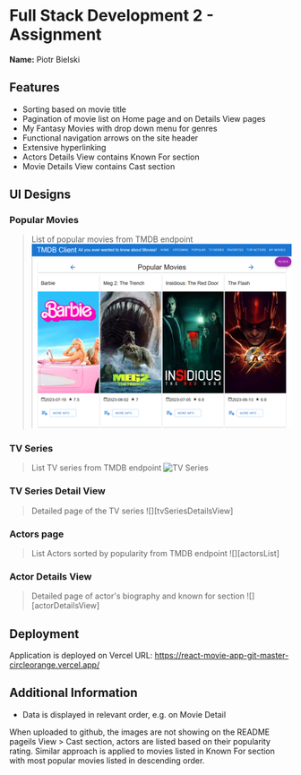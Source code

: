 # Full Stack Development 2 - Assignment
__Name:__ Piotr Bielski

## Features
+ Sorting based on movie title
+ Pagination of movie list on Home page and on Details View pages
+ My Fantasy Movies with drop down menu for genres
+ Functional navigation arrows on the site header
+ Extensive hyperlinking
+ Actors Details View contains Known For section
+ Movie Details View contains Cast section

## UI Designs
### Popular Movies
> List of popular movies from TMDB endpoint
![Popular Movies](https://raw.githubusercontent.com/circleorange/React-Movie-App/main/images/popularMovies.png)

### TV Series
> List TV series from TMDB endpoint
![TV Series](https://raw.githubusercontent.com/circleorange/React-Movie-App/images/tvSeries.png)

### TV Series Detail View
> Detailed page of the TV series
![][tvSeriesDetailsView]

### Actors page
> List Actors sorted by popularity from TMDB endpoint
![][actorsList]

### Actor Details View
> Detailed page of actor's biography and known for section
![][actorDetailsView]

## Deployment
Application is deployed on Vercel
URL: https://react-movie-app-git-master-circleorange.vercel.app/

## Additional Information
+ Data is displayed in relevant order, e.g. on Movie Detail

When uploaded to github, the images are not showing on the README pageils View > Cast section, actors are listed based on their popularity rating. Similar approach is applied to movies listed in Known For section with most popular movies listed in descending order.
